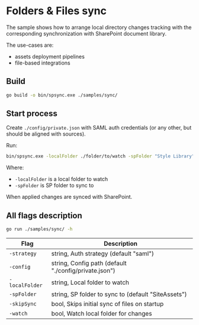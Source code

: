 # Folders & Files sync

The sample shows how to arrange local directory changes tracking with the corresponding synchronization with SharePoint document library.

The use-cases are:

- assets deployment pipelines
- file-based integrations

## Build

```bash
go build -o bin/spsync.exe ./samples/sync/
```

## Start process

Create `./config/private.json` with SAML auth credentials (or any other, but should be aligned with sources).

Run:

```bash
bin/spsync.exe -localFolder ./folder/to/watch -spFolder "Style Library"
```

Where:
- `-localFolder` is a local folder to watch
- `-spFolder` is SP folder to sync to

When applied changes are synced with SharePoint.

## All flags description

```bash
go run ./samples/sync/ -h
```

Flag | Description
-----|------------
`-strategy` | string, Auth strategy (default "saml")
`-config` | string, Config path (default "./config/private.json")
`-localFolder` | string, Local folder to watch
`-spFolder` | string, SP folder to sync to (default "SiteAssets")
`-skipSync` | bool, Skips initial sync of files on startup
`-watch` | bool, Watch local folder for changes
